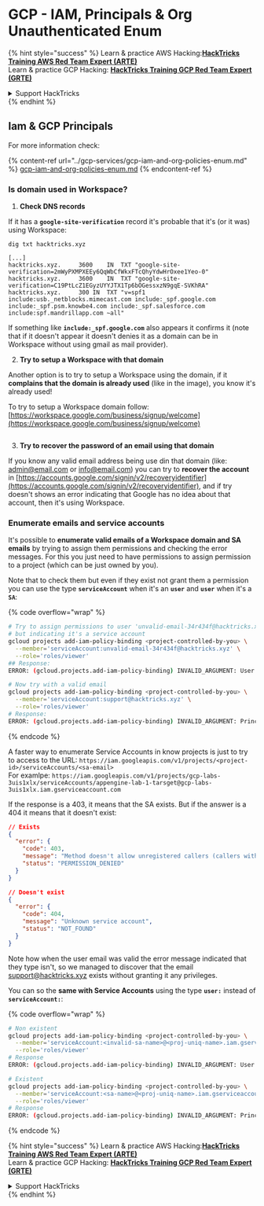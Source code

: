 # GCP - IAM, Principals & Org Unauthenticated Enum

{% hint style="success" %}
Learn & practice AWS Hacking:<img src="../../../.gitbook/assets/image (1).png" alt="" data-size="line">[**HackTricks Training AWS Red Team Expert (ARTE)**](https://training.hacktricks.xyz/courses/arte)<img src="../../../.gitbook/assets/image (1).png" alt="" data-size="line">\
Learn & practice GCP Hacking: <img src="../../../.gitbook/assets/image (2).png" alt="" data-size="line">[**HackTricks Training GCP Red Team Expert (GRTE)**<img src="../../../.gitbook/assets/image (2).png" alt="" data-size="line">](https://training.hacktricks.xyz/courses/grte)

<details>

<summary>Support HackTricks</summary>

* Check the [**subscription plans**](https://github.com/sponsors/carlospolop)!
* **Join the** 💬 [**Discord group**](https://discord.gg/hRep4RUj7f) or the [**telegram group**](https://t.me/peass) or **follow** us on **Twitter** 🐦 [**@hacktricks\_live**](https://twitter.com/hacktricks\_live)**.**
* **Share hacking tricks by submitting PRs to the** [**HackTricks**](https://github.com/carlospolop/hacktricks) and [**HackTricks Cloud**](https://github.com/carlospolop/hacktricks-cloud) github repos.

</details>
{% endhint %}

## Iam & GCP Principals

For more information check:

{% content-ref url="../gcp-services/gcp-iam-and-org-policies-enum.md" %}
[gcp-iam-and-org-policies-enum.md](../gcp-services/gcp-iam-and-org-policies-enum.md)
{% endcontent-ref %}

### Is domain used in Workspace?

1. **Check DNS records**

If it has a **`google-site-verification`** record it's probable that it's (or it was) using Workspace:

```
dig txt hacktricks.xyz

[...]
hacktricks.xyz.		3600	IN	TXT	"google-site-verification=2mWyPXMPXEEy6QqWbCfWkxFTcQhyYdwHrOxee1Yeo-0"
hacktricks.xyz.		3600	IN	TXT	"google-site-verification=C19PtLcZ1EGyzUYYJTX1Tp6bOGessxzN9gqE-SVKhRA"
hacktricks.xyz.		300	IN	TXT	"v=spf1 include:usb._netblocks.mimecast.com include:_spf.google.com include:_spf.psm.knowbe4.com include:_spf.salesforce.com include:spf.mandrillapp.com ~all"
```

If something like **`include:_spf.google.com`** also appears it confirms it (note that if it doesn't appear it doesn't denies it as a domain can be in Workspace without using gmail as mail provider).

2. **Try to setup a Workspace with that domain**

Another option is to try to setup a Workspace using the domain, if it **complains that the domain is already used** (like in the image), you know it's already used!

To try to setup a Workspace domain follow: [https://workspace.google.com/business/signup/welcome](https://workspace.google.com/business/signup/welcome)

<figure><img src="../../../.gitbook/assets/image (330).png" alt=""><figcaption></figcaption></figure>

3. **Try to recover the password of an email using that domain**

If you know any valid email address being use din that domain (like: admin@email.com or info@email.com) you can try to **recover the account** in [https://accounts.google.com/signin/v2/recoveryidentifier](https://accounts.google.com/signin/v2/recoveryidentifier), and if try doesn't shows an error indicating that Google has no idea about that account, then it's using Workspace.

### Enumerate emails and service accounts

It's possible to **enumerate valid emails of a Workspace domain and SA emails** by trying to assign them permissions and checking the error messages. For this you just need to have permissions to assign permission to a project (which can be just owned by you).

Note that to check them but even if they exist not grant them a permission you can use the type **`serviceAccount`** when it's an **`user`** and **`user`** when it's a **`SA`**:

{% code overflow="wrap" %}
```bash
# Try to assign permissions to user 'unvalid-email-34r434f@hacktricks.xyz'
# but indicating it's a service account
gcloud projects add-iam-policy-binding <project-controlled-by-you> \
  --member='serviceAccount:unvalid-email-34r434f@hacktricks.xyz' \
  --role='roles/viewer'
## Response:
ERROR: (gcloud.projects.add-iam-policy-binding) INVALID_ARGUMENT: User unvalid-email-34r434f@hacktricks.xyz does not exist.

# Now try with a valid email
gcloud projects add-iam-policy-binding <project-controlled-by-you> \
  --member='serviceAccount:support@hacktricks.xyz' \
  --role='roles/viewer'
# Response:
ERROR: (gcloud.projects.add-iam-policy-binding) INVALID_ARGUMENT: Principal support@hacktricks.xyz is of type "user". The principal should appear as "user:support@hacktricks.xyz". See https://cloud.google.com/iam/help/members/types for additional documentation.
```
{% endcode %}

A faster way to enumerate Service Accounts in know projects is just to try to access to the URL: `https://iam.googleapis.com/v1/projects/<project-id>/serviceAccounts/<sa-email>`\
For examlpe: `https://iam.googleapis.com/v1/projects/gcp-labs-3uis1xlx/serviceAccounts/appengine-lab-1-tarsget@gcp-labs-3uis1xlx.iam.gserviceaccount.com`

If the response is a 403, it means that the SA exists. But if the answer is a 404 it means that it doesn't exist:

```json
// Exists
{
  "error": {
    "code": 403,
    "message": "Method doesn't allow unregistered callers (callers without established identity). Please use API Key or other form of API consumer identity to call this API.",
    "status": "PERMISSION_DENIED"
  }
}

// Doesn't exist
{
  "error": {
    "code": 404,
    "message": "Unknown service account",
    "status": "NOT_FOUND"
  }
}
```

Note how when the user email was valid the error message indicated that they type isn't, so we managed to discover that the email support@hacktricks.xyz exists without granting it any privileges.

You can so the **same with Service Accounts** using the type **`user:`** instead of **`serviceAccount:`**:

{% code overflow="wrap" %}
```bash
# Non existent
gcloud projects add-iam-policy-binding <project-controlled-by-you> \
  --member='serviceAccount:<invalid-sa-name>@<proj-uniq-name>.iam.gserviceaccount.com' \
  --role='roles/viewer'
# Response
ERROR: (gcloud.projects.add-iam-policy-binding) INVALID_ARGUMENT: User <invalid-sa-name>@<proj-uniq-name>.iam.gserviceaccount.com does not exist.

# Existent
gcloud projects add-iam-policy-binding <project-controlled-by-you> \
  --member='serviceAccount:<sa-name>@<proj-uniq-name>.iam.gserviceaccount.com' \
  --role='roles/viewer'
# Response
ERROR: (gcloud.projects.add-iam-policy-binding) INVALID_ARGUMENT: Principal testing@digital-bonfire-410512.iam.gserviceaccount.com is of type "serviceAccount". The principal should appear as "serviceAccount:testing@digital-bonfire-410512.iam.gserviceaccount.com". See https://cloud.google.com/iam/help/members/types for additional documentation.
```
{% endcode %}

{% hint style="success" %}
Learn & practice AWS Hacking:<img src="../../../.gitbook/assets/image (1).png" alt="" data-size="line">[**HackTricks Training AWS Red Team Expert (ARTE)**](https://training.hacktricks.xyz/courses/arte)<img src="../../../.gitbook/assets/image (1).png" alt="" data-size="line">\
Learn & practice GCP Hacking: <img src="../../../.gitbook/assets/image (2).png" alt="" data-size="line">[**HackTricks Training GCP Red Team Expert (GRTE)**<img src="../../../.gitbook/assets/image (2).png" alt="" data-size="line">](https://training.hacktricks.xyz/courses/grte)

<details>

<summary>Support HackTricks</summary>

* Check the [**subscription plans**](https://github.com/sponsors/carlospolop)!
* **Join the** 💬 [**Discord group**](https://discord.gg/hRep4RUj7f) or the [**telegram group**](https://t.me/peass) or **follow** us on **Twitter** 🐦 [**@hacktricks\_live**](https://twitter.com/hacktricks\_live)**.**
* **Share hacking tricks by submitting PRs to the** [**HackTricks**](https://github.com/carlospolop/hacktricks) and [**HackTricks Cloud**](https://github.com/carlospolop/hacktricks-cloud) github repos.

</details>
{% endhint %}
